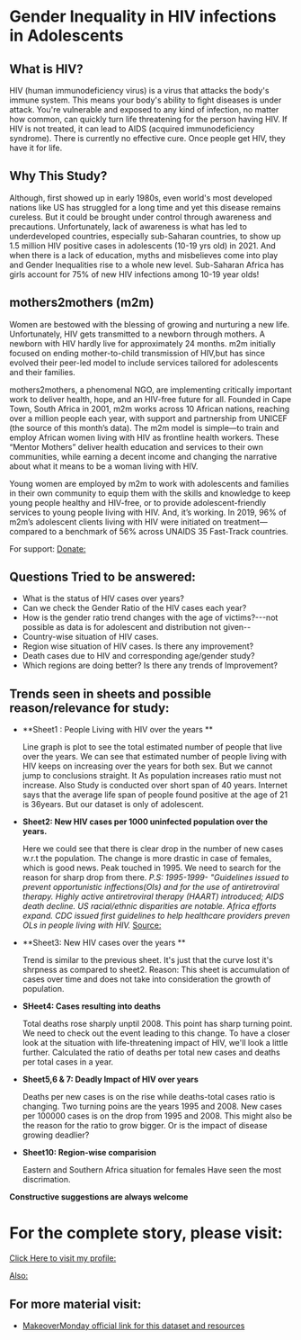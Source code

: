# Gender Inequality in HIV infections in Adolescents

## What is HIV?
HIV (human immunodeficiency virus) is a virus that attacks the body's immune system. This means your body's ability to fight diseases is under attack. 
You're vulnerable and exposed to any kind of infection, no matter how common, can quickly turn life threatening for the person having HIV. 
If HIV is not treated, it can lead to AIDS (acquired immunodeficiency syndrome). 
There is currently no effective cure. Once people get HIV, they have it for life.

## Why This Study?
Although, first showed up in early 1980s, even world's most developed nations like US has struggled for a long time and yet this disease remains cureless.
But it could be brought under control through awareness and precautions. 
Unfortunately, lack of awareness is what has led to underdeveloped countries, especially sub-Saharan countries, to show up 1.5 million HIV positive cases in adolescents (10-19 yrs old) in 2021.
And when there is a lack of education, myths and misbelieves come into play and Gender Inequalities rise to a whole new level. 
Sub-Saharan Africa has girls account for 75% of new HIV infections among 10-19 year olds! 

## mothers2mothers (m2m)
Women are bestowed with the blessing of growing and nurturing a new life. Unfortunately, HIV gets transmitted to a newborn through mothers. A newborn with HIV hardly live for approximately 24 months.
m2m initially focused on ending mother-to-child transmission of HIV,but has since evolved their peer-led model to include services tailored for adolescents and their families. 

mothers2mothers, a phenomenal NGO, are implementing critically important work to deliver health, hope, and an HIV-free future for all. Founded in Cape Town, South Africa in 2001, m2m works across 10 African nations, reaching over a
million people each year, with support and partnership from UNICEF (the source of this month’s data).
The m2m model is simple—to train and employ African women living with HIV as frontline health workers. 
These “Mentor Mothers” deliver health education and services to their own communities, while
earning a decent income and changing the narrative about what it means to be a woman living with HIV.


Young women are employed by m2m to work with adolescents and families in their own community to equip them with the skills and
knowledge to keep young people healthy and HIV-free, or to provide adolescent-friendly services to young people living with HIV. And, it’s working. 
In 2019, 96% of m2m’s adolescent clients living with HIV were initiated on treatment—compared to a benchmark of 56% across UNAIDS 35 Fast-Track countries.

For support:
[Donate:](https://m2m.org/donate/)





## Questions Tried to be answered:

- What is the status of HIV cases over years? 
- Can we check the Gender Ratio of the HIV cases each year?
- How is the gender ratio trend changes with the age of victims?---not possible as data is for adolescent and distribution not given--
- Country-wise situation of HIV cases.
- Region wise situation of HIV cases. Is there any improvement?
- Death cases due to HIV and corresponding age/gender study?
- Which regions are doing better? Is there any trends of Improvement?


## Trends seen in sheets and possible reason/relevance for study:
- **Sheet1 : People Living with HIV over the years **
  
  Line graph is plot to see the total estimated number of people that live over the years.
  We can see that estimated number of people living with HIV keeps on increasing over the years for both sex.
  But we cannot jump to conclusions straight. It As population increases ratio must not increase. Also Study is conducted over short span of 40 years.
  Internet says that the average life span of people found positive at the age of 21 is 36years. But our dataset is only of adolescent.

- **Sheet2: New HIV cases per 1000 uninfected population over the years.**
  
  Here we could see that there is clear drop in the number of new cases w.r.t the population. The change is more drastic in case of females, which is good news.
  Peak touched in 1995. We need to search for the reason for sharp drop from there.
  *P.S: 1995-1999- "Guidelines issued to prevent opportunistic inffections(OIs) and for the use of antiretroviral therapy. Highly active antiretroviral therapy (HAART) introduced;
       AIDS death decline. US racial/ethnic disparities are notable. *Africa efforts expand*.
       CDC issued first guidelines to help healthcare providers preven OLs in people living with HIV.*
       [Source: ](https://npin.cdc.gov/pages/hiv-and-aids-timeline)


- **Sheet3: New HIV cases over the years **

  Trend is similar to the previous sheet. 
  It's just that the curve lost it's shrpness as compared to sheet2.
  Reason: This sheet is accumulation of cases over time and does not take into consideration the growth of population.

- **SHeet4: Cases resulting into deaths**
 
  Total deaths rose sharply unptil 2008. This point has sharp turning point. We need to check out the event leading to this change. 
  To have a closer look at the situation with life-threatening impact of HIV, we'll look a little further. Calculated the ratio of deaths per total new cases and deaths per total cases in a year.
  

- **Sheet5,6 & 7: Deadly Impact of HIV over years**
  
  Deaths per new cases is on the rise while deaths-total cases ratio is changing. Two turning poins are the years 1995 and 2008.
  New cases per 100000 cases is on the drop from 1995 and 2008. This might also be the reason for the ratio to grow bigger. Or is the impact of disease growing deadlier?

- **Sheet10: Region-wise comparision**

  Eastern and Southern Africa situation for females Have seen the most discrimation.   
  
**Constructive suggestions are always welcome**

# For the complete story, please visit:

[Click Here to visit my profile:](https://public.tableau.com/views/GenderInequalityinHIVInfectionsinAdolescents_16383480846700/Story1?:language=en-US&publish=yes&:display_count=n&:origin=viz_share_link)


[Also: ](https://twitter.com/AK_Subodh_/status/1470396359270232065?s=20)




## For more material visit:
- [MakeoverMonday official link for this dataset and resources](https://data.world/makeovermonday/2021w2)
